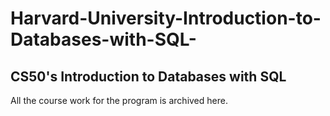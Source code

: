 # Harvard-University-Introduction-to-Databases-with-SQL-
## CS50's Introduction to Databases with SQL
All the course work for the program is archived here.
